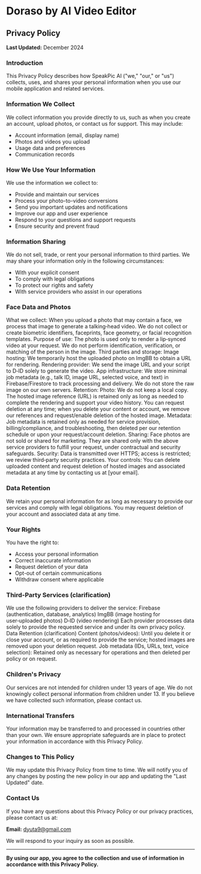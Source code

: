 # Doraso by AI Video Editor

## Privacy Policy

**Last Updated:** December 2024

### Introduction
This Privacy Policy describes how SpeakPic AI ("we," "our," or "us") collects, uses, and shares your personal information when you use our mobile application and related services.

### Information We Collect
We collect information you provide directly to us, such as when you create an account, upload photos, or contact us for support. This may include:
- Account information (email, display name)
- Photos and videos you upload
- Usage data and preferences
- Communication records

### How We Use Your Information
We use the information we collect to:
- Provide and maintain our services
- Process your photo-to-video conversions
- Send you important updates and notifications
- Improve our app and user experience
- Respond to your questions and support requests
- Ensure security and prevent fraud

### Information Sharing
We do not sell, trade, or rent your personal information to third parties. We may share your information only in the following circumstances:
- With your explicit consent
- To comply with legal obligations
- To protect our rights and safety
- With service providers who assist in our operations

### Face Data and Photos
What we collect: When you upload a photo that may contain a face, we process that image to generate a talking‑head video. We do not collect or create biometric identifiers, faceprints, face geometry, or facial recognition templates.
Purpose of use: The photo is used only to render a lip‑synced video at your request. We do not perform identification, verification, or matching of the person in the image.
Third parties and storage:
Image hosting: We temporarily host the uploaded photo on ImgBB to obtain a URL for rendering.
Rendering provider: We send the image URL and your script to D‑ID solely to generate the video.
App infrastructure: We store minimal job metadata (e.g., talk ID, image URL, selected voice, and text) in Firebase/Firestore to track processing and delivery. We do not store the raw image on our own servers.
Retention:
Photo: We do not keep a local copy. The hosted image reference (URL) is retained only as long as needed to complete the rendering and support your video history. You can request deletion at any time; when you delete your content or account, we remove our references and request/enable deletion of the hosted image.
Metadata: Job metadata is retained only as needed for service provision, billing/compliance, and troubleshooting, then deleted per our retention schedule or upon your request/account deletion.
Sharing: Face photos are not sold or shared for marketing. They are shared only with the above service providers to fulfill your request, under contractual and security safeguards.
Security: Data is transmitted over HTTPS; access is restricted; we review third‑party security practices.
Your controls: You can delete uploaded content and request deletion of hosted images and associated metadata at any time by contacting us at [your email].

### Data Retention
We retain your personal information for as long as necessary to provide our services and comply with legal obligations. You may request deletion of your account and associated data at any time.

### Your Rights
You have the right to:
- Access your personal information
- Correct inaccurate information
- Request deletion of your data
- Opt-out of certain communications
- Withdraw consent where applicable

### Third-Party Services (clarification)
We use the following providers to deliver the service:
Firebase (authentication, database, analytics)
ImgBB (image hosting for user‑uploaded photos)
D‑ID (video rendering)
Each provider processes data solely to provide the requested service and under its own privacy policy.
Data Retention (clarification)
Content (photos/videos): Until you delete it or close your account, or as required to provide the service; hosted images are removed upon your deletion request.
Job metadata (IDs, URLs, text, voice selection): Retained only as necessary for operations and then deleted per policy or on request.

### Children's Privacy
Our services are not intended for children under 13 years of age. We do not knowingly collect personal information from children under 13. If you believe we have collected such information, please contact us.

### International Transfers
Your information may be transferred to and processed in countries other than your own. We ensure appropriate safeguards are in place to protect your information in accordance with this Privacy Policy.

### Changes to This Policy
We may update this Privacy Policy from time to time. We will notify you of any changes by posting the new policy in our app and updating the "Last Updated" date.

### Contact Us
If you have any questions about this Privacy Policy or our privacy practices, please contact us at:

**Email:** dyuta9@gmail.com

We will respond to your inquiry as soon as possible.

---

**By using our app, you agree to the collection and use of information in accordance with this Privacy Policy.**
